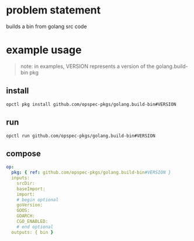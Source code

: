 # problem statement
builds a bin from golang src code

# example usage

> note: in examples, VERSION represents a version of the golang.build-bin pkg

## install

```shell
opctl pkg install github.com/opspec-pkgs/golang.build-bin#VERSION
```

## run

```
opctl run github.com/opspec-pkgs/golang.build-bin#VERSION
```

## compose

```yaml
op:
  pkg: { ref: github.com/opspec-pkgs/golang.build-bin#VERSION }
  inputs: 
    srcDir:
    baseImport:
    import:
    # begin optional
    goVersion:
    GOOS:
    GOARCH:
    CGO_ENABLED:
    # end optional
  outputs: { bin }
```

